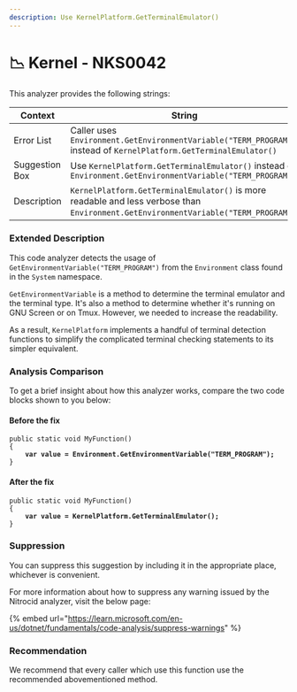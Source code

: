 ```yaml
---
description: Use KernelPlatform.GetTerminalEmulator()
---
```


# 📉 Kernel - NKS0042

This analyzer provides the following strings:

<table><thead><tr><th width="174">Context</th><th>String</th></tr></thead><tbody><tr><td>Error List</td><td>Caller uses <code>Environment.GetEnvironmentVariable("TERM_PROGRAM")</code> instead of <code>KernelPlatform.GetTerminalEmulator()</code></td></tr><tr><td>Suggestion Box</td><td>Use <code>KernelPlatform.GetTerminalEmulator()</code> instead of <code>Environment.GetEnvironmentVariable("TERM_PROGRAM")</code></td></tr><tr><td>Description</td><td><code>KernelPlatform.GetTerminalEmulator()</code> is more readable and less verbose than <code>Environment.GetEnvironmentVariable("TERM_PROGRAM")</code>.</td></tr></tbody></table>

### Extended Description

This code analyzer detects the usage of `GetEnvironmentVariable("TERM_PROGRAM")` from the `Environment` class found in the `System` namespace.

`GetEnvironmentVariable` is a method to determine the terminal emulator and the terminal type. It's also a method to determine whether it's running on GNU Screen or on Tmux. However, we needed to increase the readability.

As a result, `KernelPlatform` implements a handful of terminal detection functions to simplify the complicated terminal checking statements to its simpler equivalent.

### Analysis Comparison

To get a brief insight about how this analyzer works, compare the two code blocks shown to you below:

#### Before the fix

<pre class="language-csharp" data-title="Somewhere in your mod code..." data-line-numbers><code class="lang-csharp">public static void MyFunction()
{
<strong>    var value = Environment.GetEnvironmentVariable("TERM_PROGRAM");
</strong>}
</code></pre>

#### After the fix

<pre class="language-csharp" data-title="Somewhere in your mod code..." data-line-numbers><code class="lang-csharp">public static void MyFunction()
{
<strong>    var value = KernelPlatform.GetTerminalEmulator();
</strong>}
</code></pre>

### Suppression

You can suppress this suggestion by including it in the appropriate place, whichever is convenient.

For more information about how to suppress any warning issued by the Nitrocid analyzer, visit the below page:

{% embed url="https://learn.microsoft.com/en-us/dotnet/fundamentals/code-analysis/suppress-warnings" %}

### Recommendation

We recommend that every caller which use this function use the recommended abovementioned method.
